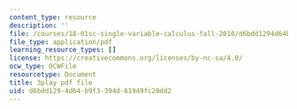 ```yaml
---
content_type: resource
description: ''
file: /courses/18-01sc-single-variable-calculus-fall-2010/d6bdd1294d64b9f3394d61949fc20dd2_eRCN3daFCmU.pdf
file_type: application/pdf
learning_resource_types: []
license: https://creativecommons.org/licenses/by-nc-sa/4.0/
ocw_type: OCWFile
resourcetype: Document
title: 3play pdf file
uid: d6bdd129-4d64-b9f3-394d-61949fc20dd2
---
```

